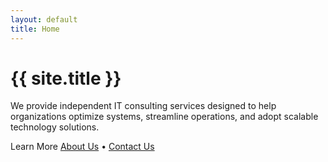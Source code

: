 ```yaml
---
layout: default
title: Home
---
```


# {{ site.title }}

We provide independent IT consulting services designed to help organizations optimize systems, streamline operations, and adopt scalable technology solutions. 




Learn More 
[About Us](/about) • [Contact Us](/contact)
